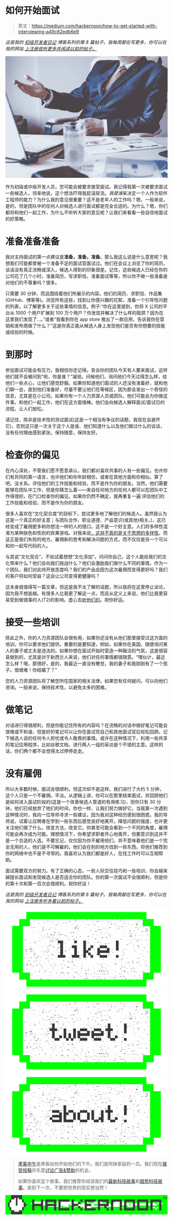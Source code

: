 # 如何开始面试

> 原文：<https://medium.com/hackernoon/how-to-get-started-with-interviewing-a49c62edb6e9>

*这是我的* [*初级开发者日记*](https://www.samjarman.co.nz/diaries) *博客系列的第 8 篇帖子。我每周都在写更多，你可以在我的网站* [*上注册收听更多并阅读以前的帖子。*](https://www.samjarman.co.nz/diaries/)

![](img/1c0fa870adb41d913f614b5bf736164c.png)

作为初级或中级开发人员，您可能会被要求接受面试。我记得我第一次被要求面试一些候选人，坦率地说，这个想法吓得我屁滚尿流。*我是谁*来决定一个人作为软件工程师的能力？为什么我的意见很重要？这不是老年人的工作吗？嗯，一般来说，是的，但是团队中的任何人对候选人进行面试都是完全合适的。为什么？嗯，你们都将和他们一起工作，为什么不听听大家的意见呢？让我们来看看一些自信地面试的好策略。

# 准备准备准备

我对主持面试的第一点建议是**准备，准备，准备**。那么我这么说是什么意思呢？我想我们可能都曾被一个准备不足的面试官面试过。他们在会议上浏览了你的简历，谈话没有真正流畅或深入，候选人得到的印象很差。记住，这些候选人已经在你的公司花了几个小时，准备简历，写求职信，准备面试等等，所以你不做一些准备是对他们的不尊重吗？很多。

只需要 30 分钟，而且围绕着他们所展示的内容。他们的简历、求职信、作品集(GitHub、博客等)。浏览所有这些，找到让你感兴趣的花絮，准备一个引导性问题的列表，以了解更多关于这些事情的信息。例子:“你在这里提到，你将 X 公司的平台从 1000 个用户扩展到 100 万个用户？你发现并解决了什么样的瓶颈？因为在这里我们发现了…。”或者“我看到你在 app store 推出了一款应用，告诉我你在营销和发布周做了什么？”这是你真正能从候选人身上发现他们是否有你想要的技能或经验的时候。

# 到那时

参加面试可能会有压力，我相信你还记得。告诉你的团队今天有人要来面试，这样他们就不会被问到“呃，你是谁？”凝视。问候他们，询问他们今天过得怎么样，给他们一些点心，让他们感觉舒服。如果你知道他们面试的人还没有准备好，就和他们聊一会，直到他们准备好，尽量不要让他们在等候区，因为那会发出一个奇怪的信息，尤其是在小公司。如果你有一个人力资源人员或团队，他们可能会为你做这件事。和他们一起工作，他们在这方面很棒。他们会向候选人解释面试/面试日的流程，让人们放松。

请记住，除非是技术性的测试面试(这是一个相当有争议的话题，我现在会避开它)，否则这只是一次关于这个人是谁、他们知道什么以及他们做过什么的谈话，没有任何理由感到紧张。保持随意，保持友好。

# 检查你的偏见

在内心深处，不管我们愿不愿意承认，我们都对喜欢共事的人有一些偏见。也许你们有共同的第一语言，也许他们和你年龄相仿，或者在其他方面和你相似。算了吧。没关系。评估他们的工作技能和经验，而不是作为你的朋友。当然，他们需要能够在团队中工作，但是你猜怎么着——来自任何地方的任何人都可以在团队中工作得很好。在门口检查你的偏见。如果你仍然不确定，我再重复一遍:评估他们的工作技能和经验，而不是作为你的朋友。

很多人喜欢在“文化契合度”的目标下，尝试更多地了解他们的候选人。虽然我认为这是一个真正的好主意；与团队合作、职业道德、产品意识(或其他)相关。)，这已经变成了雇佣更多和你想法一样的人的借口。这不是一个好主意。人们将多样性混淆为某种肤色和性别的宾果游戏。对我来说[，这并不真的是关于思想的多样性](/@mogest/a-white-guy-explains-hiring-for-diversity-d647cf89cbfa)，而这正是我们失败的地方。雇佣新的思考和解决问题的方式，而不仅仅是另一个可以和你一起写代码的人。

与其说“文化契合”，不如试着想想“文化添加”。问问你自己，这个人能给我们的文化带来什么？他们会向我们挑战什么？他们会激励我们做什么不同的事情，作为一个团队，我们对此持开放态度吗？我们的产品会因为这次雇佣而变得更好吗？我们的客户将如何受益？这会让公司变得更健康吗？

这本身就值得写一篇文章，但这是我不太了解的话题，所以我将在这里停止谈论，因为我不想逾越。有很多人比我更了解这一点，而且从定义上来说，他们比我更容易受到做错事的人(T2)的影响。虚心去[听他们的](/search?q=diversity&ref=opensearch)。祝你好运。

# 接受一些培训

除此之外，你的人力资源团队会很有用，如果你还没有从他们那里接受过这方面的培训，你可以要求他们提供。重要的是要知道，例如，如果你在美国，随便询问某人的妻子或丈夫是违法的。如果你想在面试开始时营造一种融洽的气氛，这是很容易做到的，尤其是对于新西兰人来说，他们对任何事情都很随意。“嘿伙计，最近怎么样？哦，那很好，是的，我最近一直没有睡觉，我的妻子和我刚刚有了一个孩子。很艰难！你结婚了？”

您的人力资源团队将了解您所在国家的相关法律，如果您有任何疑问，可以向他们咨询。一般来说，保持技术性，以避免太多的困难。

# 做笔记

对话进行得很顺利，但是你能记住所有的内容吗？在流畅的对话中做好笔记可能会很难或不和谐，但是好的笔记可以让你在面试完自己和其他面试官后轻松回顾。记下候选人说的任何令人担忧或令人敬畏的事情。或许在这种情况下，利用一些共享的笔记应用程序，比如谷歌文档，进行两人一组的采访是个不错的主意。这样的话，你们两个都不会觉得太过停停走走。

# 没有雇佣

所以大多数时候，面试会很顺利，但这次却不是这样。我们进行了大约 5 分钟，这个人只是一个不雇佣。平淡。从逻辑上讲，你可以在那里结束面试，并回顾他们是如何进入面试阶段的(这是一个改善候选人管道的有用练习)，但你只有 30 分钟，他们已经放弃了他们的时间，你也一样，让我们努力做好它。当我第一次遇到这种情况时，我向一位导师寻求一些建议，因为我对这种经历感到很困惑。我的导师说，试着让应聘者在学到一些东西后感觉良好地离开。降低问题的强度，也许更关注他们做了什么。改变方法，改变它。你甚至可能会看到一个不同的角度，雇佣可能会再次成为可能。理想情况下，你希望求职者开心地离开，但要意识到这并不是一个合适的人选。不要忘记，仅仅因为你不雇用他们，并不意味着他们是一个完全无用的人，他们是不可解雇的。他们会在别的地方找到一些东西。将他们推荐到你的网络中也不是不寻常的。我喜欢认为我们都是好人，在找工作时可以互相帮助。

面试需要双方的努力。有了正确的心态，一些人际交往技巧和一些培训，你会越来越擅长面试和发现候选人是否适合你的团队。你的第一次面试不会很顺利，但是你的第十次和第一百次会很顺利。祝你好运！

*这是我的* [*初级开发者日记*](https://www.samjarman.co.nz/diaries) *博客系列的第 8 篇帖子。我每周都在写更多，你可以在我的网站* [*上注册多听多看以前的帖子。*](https://www.samjarman.co.nz/diaries/)

[![](img/50ef4044ecd4e250b5d50f368b775d38.png)](http://bit.ly/HackernoonFB)[![](img/979d9a46439d5aebbdcdca574e21dc81.png)](https://goo.gl/k7XYbx)[![](img/2930ba6bd2c12218fdbbf7e02c8746ff.png)](https://goo.gl/4ofytp)

> [黑客中午](http://bit.ly/Hackernoon)是黑客如何开始他们的下午。我们是阿妹家庭的一员。我们现在[接受投稿](http://bit.ly/hackernoonsubmission)并乐意[讨论广告&赞助](mailto:partners@amipublications.com)的机会。
> 
> 如果你喜欢这个故事，我们推荐你阅读我们的[最新科技故事](http://bit.ly/hackernoonlatestt)和[趋势科技故事](https://hackernoon.com/trending)。直到下一次，不要把世界的现实想当然！

![](img/be0ca55ba73a573dce11effb2ee80d56.png)